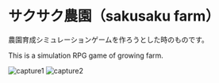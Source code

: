# サクサク農園（sakusaku farm）
 農園育成シミュレーションゲームを作ろうとした時のものです。
 
 This is a simulation RPG game of growing farm.
 
![capture1](https://user-images.githubusercontent.com/8849549/48715569-a687e080-ec58-11e8-9780-281e7648a3d5.gif)
![capture2](https://user-images.githubusercontent.com/8849549/48716958-d2f12c00-ec5b-11e8-80ab-35c566fd4aa5.gif)
